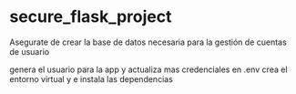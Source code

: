 # secure_flask_project

Asegurate de crear la base de datos necesaria para la gestión de cuentas de usuario

genera el usuario para la app y actualiza mas credenciales en .env
crea el entorno virtual y e instala las dependencias 
